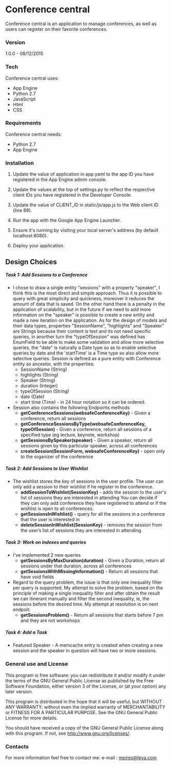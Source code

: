 # Conference central

Conference central  is an application to manage conferences, as well as users can register on their favorite conferences.

### Version
1.0.0 - 08/12/2015

### Tech

Conference central uses:

* App Engine
* Python 2.7
* JavaScript
* Html
* CSS

### Requirements

Conference central needs:

* Python 2.7
* App Engine


### Installation

1. Update the value of  application  in  app.yaml  to the app ID you have registered in the App Engine admin console.

2. Update the values at the top of  settings.py  to reflect the respective client IDs you have registered in the Developer Console.

3. Update the value of CLIENT_ID in  static/js/app.js  to the Web client ID (line 89).

4. Run the app with the Google App Engine Launcher. 

5. Ensure it's running by visiting your local server's address (by default localhost:8080).

6. Deploy your application.


Design Choices
------------

##### Task 1: Add Sessions to a Conference
* I chose to draw a single entity "sessions" with a property "speaker", I think this is the most direct and simple approach. 
Thus it is possible to query with great simplicity and quickness, moreover it reduces the amount of data that is saved. 
On the other hand there is a penalty in the application of scalability, but in the future if we need to add more information on the "speaker" is possible to create a new entity and made a new iteration on the application.
As for the design of models and their data types, properties "SessionName", "highlights" and "Speaker" are Strings because their content is text and its not need specific queries, in anorther turn the "typeOfSession" was defined has EnumField to be able to make some validation and allow more selective queries, the "date" is naturally a Date type so as to enable selective queries by date and the 'startTime' is a Time type so also allow more selective queries.
Session is defined as a pure entity with Conference entity as ancestor, with the properties: 
    * SessionName (String)
    * highlights (String)
    * Speaker (String) 
    * duration (Integer)
    * typeOfSession (String)
    * date (Date)
    * start time (Time) - in 24 hour notation so it can be ordered. 
* Session also contains the following Endpoints methods 
    * **getConferenceSessions(websafeConferenceKey)** - Given a conference, return all sessions
    * **getConferenceSessionsByType(websafeConferenceKey, typeOfSession)** - Given a conference, return all sessions of a specified type (eg lecture, keynote, workshop)
    * **getSessionsBySpeaker(speaker)** - Given a speaker, return all sessions given by this particular speaker, across all conferences
    * **createSession(SessionForm, websafeConferenceKey)** - open only to the organizer of the conference

##### Task 2: Add Sessions to User Wishlist
* The wishlist stores the key of sessions in the user profile. The user can only add a session to their wishlist if he register in the conference.
    * **addSessionToWishlist(SessionKey)** - adds the session to the user's list of sessions they are interested in attending You can decide if they can only add conference they have registered to attend or if the wishlist is open to all conferences.
    * **getSessionsInWishlist()** - query for all the sessions in a conference that the user is interested in
    * **deleteSessionInWishlist(SessionKey)** - removes the session from the user’s list of sessions they are interested in attending  

##### Task 3: Work on indexes and queries
* I've implemented 2 new queries
    * **getSessionsByMaxDuration(duration)** - Given a Duration, return all sessions under that duration, across all conferences
    * **getSessionsWithMissingInformation()** - Return all sessions that have void fields
* Regard to the query problem, the issue is that only one inequality filter per query is supported. My attempt to solve the problem, based on the principle of making a single inequality filter and after obtain the result we can itinerant manually and filter the second inequality, ie, the sessions before the desired time.
My attempt at resolution is on next endpoit:
    * **getSessionsProblem()** - Return all sessions that starts before 7 pm and they are not workshops
    

##### Task 4: Add a Task
* Featured Speaker - A memcache entry is created when creating a new session and the speaker in question will have two or more sessions.


### General use and License
This program is free software: you can redistribute it and/or modify it under the terms of the GNU General Public License as published by the Free Software Foundation, either version 3 of the License, or (at your option) any later version.

This program is distributed in the hope that it will be useful, but WITHOUT ANY WARRANTY; without even the implied warranty of MERCHANTABILITY or FITNESS FOR A PARTICULAR PURPOSE.  See the GNU General Public License for more details.

You should have received a copy of the GNU General Public License along with this program.  If not, see <http://www.gnu.org/licenses/>.


### Contacts
For more information feel free to contact me:
e-mail : mpires@leya.com


